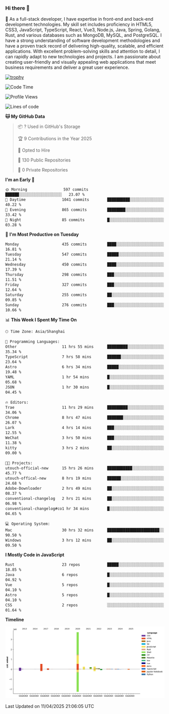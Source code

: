 ### Hi there 👋

🌱 As a full-stack developer, I have expertise in front-end and back-end development technologies. My skill set includes proficiency in HTML5, CSS3, JavaScript, TypeScript, React, Vue3, Node.js, Java, Spring, Golang, Rust, and various databases such as MongoDB, MySQL, and PostgreSQL. I have a strong understanding of software development methodologies and have a proven track record of delivering high-quality, scalable, and efficient applications. With excellent problem-solving skills and attention to detail, I can rapidly adapt to new technologies and projects. I am passionate about creating user-friendly and visually appealing web applications that meet business requirements and deliver a great user experience.

[![trophy](https://github-profile-trophy.vercel.app/?username=elton&rank=SECRET,SSS,SS,S,AAA,AA,A&theme=onedark&no-frame=true&margin-w=10)](https://github.com/ryo-ma/github-profile-trophy)

<!--START_SECTION:waka-->
![Code Time](http://img.shields.io/badge/Code%20Time-1%2C513%20hrs%205%20mins-blue)

![Profile Views](http://img.shields.io/badge/Profile%20Views-0-blue)

![Lines of code](https://img.shields.io/badge/From%20Hello%20World%20I%27ve%20Written-5.6%20million%20lines%20of%20code-blue)

**🐱 My GitHub Data** 

> 📦 ? Used in GitHub's Storage 
 > 
> 🏆 9 Contributions in the Year 2025
 > 
> 💼 Opted to Hire
 > 
> 📜 130 Public Repositories 
 > 
> 🔑 0 Private Repositories 
 > 
**I'm an Early 🐤** 

```text
🌞 Morning                597 commits         ██████░░░░░░░░░░░░░░░░░░░   23.07 % 
🌆 Daytime                1041 commits        ██████████░░░░░░░░░░░░░░░   40.22 % 
🌃 Evening                865 commits         ████████░░░░░░░░░░░░░░░░░   33.42 % 
🌙 Night                  85 commits          █░░░░░░░░░░░░░░░░░░░░░░░░   03.28 % 
```
📅 **I'm Most Productive on Tuesday** 

```text
Monday                   435 commits         ████░░░░░░░░░░░░░░░░░░░░░   16.81 % 
Tuesday                  547 commits         █████░░░░░░░░░░░░░░░░░░░░   21.14 % 
Wednesday                450 commits         ████░░░░░░░░░░░░░░░░░░░░░   17.39 % 
Thursday                 298 commits         ███░░░░░░░░░░░░░░░░░░░░░░   11.51 % 
Friday                   327 commits         ███░░░░░░░░░░░░░░░░░░░░░░   12.64 % 
Saturday                 255 commits         ██░░░░░░░░░░░░░░░░░░░░░░░   09.85 % 
Sunday                   276 commits         ███░░░░░░░░░░░░░░░░░░░░░░   10.66 % 
```


📊 **This Week I Spent My Time On** 

```text
🕑︎ Time Zone: Asia/Shanghai

💬 Programming Languages: 
Other                    11 hrs 55 mins      █████████░░░░░░░░░░░░░░░░   35.34 % 
TypeScript               7 hrs 58 mins       ██████░░░░░░░░░░░░░░░░░░░   23.64 % 
Astro                    6 hrs 34 mins       █████░░░░░░░░░░░░░░░░░░░░   19.48 % 
YAML                     1 hr 54 mins        █░░░░░░░░░░░░░░░░░░░░░░░░   05.68 % 
JSON                     1 hr 30 mins        █░░░░░░░░░░░░░░░░░░░░░░░░   04.45 % 

🔥 Editors: 
Trae                     11 hrs 29 mins      █████████░░░░░░░░░░░░░░░░   34.06 % 
Chrome                   8 hrs 47 mins       ███████░░░░░░░░░░░░░░░░░░   26.07 % 
Lark                     4 hrs 14 mins       ███░░░░░░░░░░░░░░░░░░░░░░   12.55 % 
WeChat                   3 hrs 50 mins       ███░░░░░░░░░░░░░░░░░░░░░░   11.38 % 
kitty                    3 hrs 2 mins        ██░░░░░░░░░░░░░░░░░░░░░░░   09.00 % 

🐱‍💻 Projects: 
utouch-official-new      15 hrs 26 mins      ███████████░░░░░░░░░░░░░░   45.77 % 
utouch-offical-new       8 hrs 19 mins       ██████░░░░░░░░░░░░░░░░░░░   24.68 % 
Adobe-Downloader         2 hrs 49 mins       ██░░░░░░░░░░░░░░░░░░░░░░░   08.37 % 
conventional-changelog   2 hrs 21 mins       ██░░░░░░░░░░░░░░░░░░░░░░░   06.98 % 
conventional-changelog#co1 hr 34 mins        █░░░░░░░░░░░░░░░░░░░░░░░░   04.65 % 

💻 Operating System: 
Mac                      30 hrs 32 mins      ███████████████████████░░   90.50 % 
Windows                  3 hrs 12 mins       ██░░░░░░░░░░░░░░░░░░░░░░░   09.50 % 
```

**I Mostly Code in JavaScript** 

```text
Rust                     23 repos            █████░░░░░░░░░░░░░░░░░░░░   18.85 % 
Java                     6 repos             █░░░░░░░░░░░░░░░░░░░░░░░░   04.92 % 
Vue                      5 repos             █░░░░░░░░░░░░░░░░░░░░░░░░   04.10 % 
Astro                    5 repos             █░░░░░░░░░░░░░░░░░░░░░░░░   04.10 % 
CSS                      2 repos             ░░░░░░░░░░░░░░░░░░░░░░░░░   01.64 % 
```



**Timeline**

![Lines of Code chart](https://raw.githubusercontent.com/elton/elton/main/assets/bar_graph.png)


 Last Updated on 11/04/2025 21:06:05 UTC
<!--END_SECTION:waka-->

<!--
**elton/elton** is a ✨ _special_ ✨ repository because its `README.md` (this file) appears on your GitHub profile.

Here are some ideas to get you started:

- 🔭 I’m currently working on ...
- 🌱 I’m currently learning ...
- 👯 I’m looking to collaborate on ...
- 🤔 I’m looking for help with ...
- 💬 Ask me about ...
- 📫 How to reach me: ...
- 😄 Pronouns: ...
- ⚡ Fun fact: ...
-->
